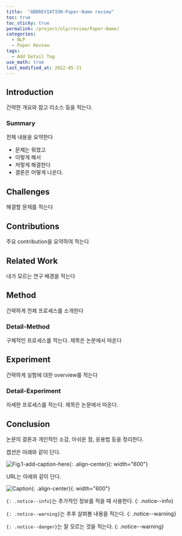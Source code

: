 ```yaml
---
title:  "ABBREVIATION-Paper-Name review"
toc: true
toc_sticky: true
permalink: /project/nlp/review/Paper-Name/
categories:
  - NLP
  - Paper Review
tags:
  - Add Detail Tag
use_math: true
last_modified_at: 2022-05-31
---
```


## Introduction

간략한 개요와 참고 리소스 등을 적는다.

### Summary

전체 내용을 요약한다

- 문제는 뭐였고
- 이렇게 해서
- 저렇게 해결한다
- 결론은 어떻게 나온다.

## Challenges

해결할 문제를 적는다

## Contributions

주요 contribution을 요약하여 적는다

## Related Work

내가 모르는 연구 배경을 적는다

## Method

간략하게 전체 프로세스를 소개한다

### Detail-Method

구체적인 프로세스를 적는다.
제목은 논문에서 따온다

## Experiment

간략하게 실험에 대한 overview를 적는다

### Detail-Experiment

자세한 프로세스를 적는다.
제목은 논문에서 따온다.

## Conclusion

논문의 결론과 개인적인 소감, 아쉬운 점, 응용법 등을 정리한다.

캡션은 아래와 같이 단다.

![Fig.1-add-caption-here]({{site.url}}{{site.baseurl}}/assets/posts/CATEGORY/POST-NAME-Fig.1.png){: .align-center}{: width="600"}

URL는 아래와 같이 단다.

![Caption](URL){: .align-center}{: width="600"}

`{: .notice--info}`는 추가적인 정보를 적을 때 사용한다.
{: .notice--info}

`{: .notice--warning}`는 추후 살펴볼 내용을 적는다.
{: .notice--warning}

`{: .notice--danger}`는 잘 모르는 것을 적는다.
{: .notice--warning}

